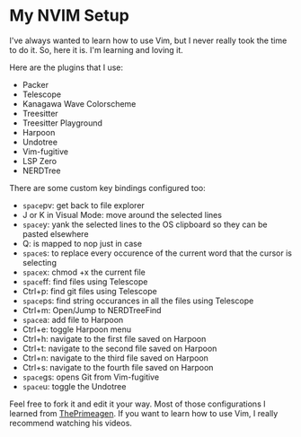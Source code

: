 # My NVIM Setup

I've always wanted to learn how to use Vim, but I never really took the time to do it.
So, here it is. I'm learning and loving it. 

Here are the plugins that I use:

 - Packer
 - Telescope
 - Kanagawa Wave Colorscheme
 - Treesitter
 - Treesitter Playground
 - Harpoon
 - Undotree
 - Vim-fugitive
 - LSP Zero
 - NERDTree

There are some custom key bindings configured too:

 - `space`pv: get back to file explorer
 - J or K in Visual Mode: move around the selected lines
 - `space`y: yank the selected lines to the OS clipboard so they can be pasted elsewhere
 - Q: is mapped to nop just in case
 - `space`s: to replace every occurence of the current word that the cursor is selecting
 - `space`x: chmod +x the current file
 - `space`ff: find files using Telescope
 - Ctrl+p: find git files using Telescope
 - `space`ps: find string occurances in all the files using Telescope
 - Ctrl+m: Open/Jump to NERDTreeFind
 - `space`a: add file to Harpoon
 - Ctrl+e: toggle Harpoon menu
 - Ctrl+h: navigate to the first file saved on Harpoon
 - Ctrl+t: navigate to the second file saved on Harpoon
 - Ctrl+n: navigate to the third file saved on Harpoon
 - Ctrl+s: navigate to the fourth file saved on Harpoon
 - `space`gs: opens Git from Vim-fugitive
 - `space`u: toggle the Undotree

 Feel free to fork it and edit it your way. Most of those configurations I learned from 
 [ThePrimeagen](https://www.youtube.com/watch?v=w7i4amO_zaE). If you want to learn how to
 use Vim, I really recommend watching his videos. 
